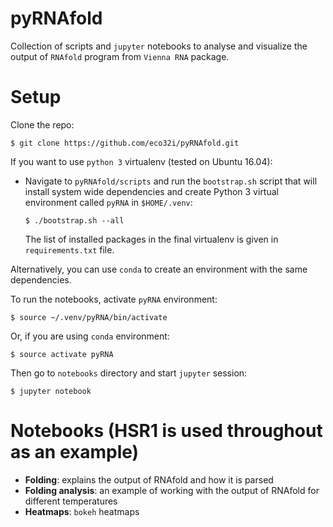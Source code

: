 # pyRNAfold

Collection of scripts and `jupyter` notebooks to analyse and visualize the output of `RNAfold` program from `Vienna RNA` package.

# Setup

Clone the repo:

`$ git clone https://github.com/eco32i/pyRNAfold.git`

If you want to use `python 3` virtualenv (tested on Ubuntu 16.04):

- Navigate to `pyRNAfold/scripts` and run the `bootstrap.sh` script that will install system wide dependencies and create Python 3 virtual environment called `pyRNA` in `$HOME/.venv`:

   `$ ./bootstrap.sh --all`

   The list of installed packages in the final virtualenv is given in `requirements.txt` file.

Alternatively, you can use `conda` to create an environment with the same dependencies.

To run the notebooks, activate `pyRNA` environment:

`$ source ~/.venv/pyRNA/bin/activate`

Or, if you are using `conda` environment:

`$ source activate pyRNA`

Then go to `notebooks` directory and start `jupyter` session:

`$ jupyter notebook`

# Notebooks (HSR1 is used throughout as an example)

- **Folding**: explains the output of RNAfold and how it is parsed
- **Folding analysis**: an example of working with the output of RNAfold for different temperatures
- **Heatmaps**: `bokeh` heatmaps

